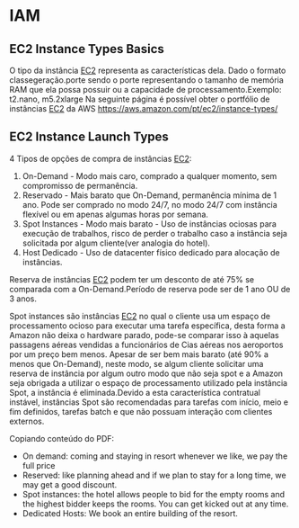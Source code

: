 # IAM

## EC2 Instance Types Basics

O tipo da instância [EC2](https://aws.amazon.com/pt/ec2/) representa as características dela. Dado o formato classegeração.porte sendo o porte representando o tamanho de memória RAM que ela possa possuir ou a capacidade de processamento.Exemplo: t2.nano, m5.2xlarge
Na seguinte página é possível obter o portfólio de instâncias [EC2](https://aws.amazon.com/pt/ec2/) da AWS <https://aws.amazon.com/pt/ec2/instance-types/>

## EC2 Instance Launch Types

4 Tipos de opções de compra de instâncias [EC2](https://aws.amazon.com/pt/ec2/):

1. On-Demand - Modo mais caro, comprado a qualquer momento, sem compromisso de permanência.
2. Reservado - Mais barato que On-Demand, permanência mínima de 1 ano. Pode ser comprado no modo 24/7, no modo 24/7 com instância flexível ou em apenas algumas horas por semana.
3. Spot Instances - Modo mais barato - Uso de instâncias ociosas para execução de trabalhos, risco de perder o trabalho caso a instância seja solicitada por algum cliente(ver analogia do hotel).
4. Host Dedicado - Uso de datacenter físico dedicado para alocação de instâncias.

Reserva de instâncias [EC2](https://aws.amazon.com/pt/ec2/) podem ter um desconto de até 75% se comparada com a On-Demand.Período de reserva pode ser de 1 ano OU de 3 anos.

Spot instances são instâncias [EC2](https://aws.amazon.com/pt/ec2/) no qual o cliente usa um espaço de processamento ocioso para executar uma tarefa específica, desta forma a Amazon não deixa o hardware parado, pode-se comparar isso à aquelas passagens aéreas vendidas a funcionários de Cias aéreas nos aeroportos por um preço bem menos. Apesar de ser bem mais barato (até 90% a menos que On-Demand), neste modo, se algum cliente solicitar uma reserva de instância por algum outro modo que não seja spot e a Amazon seja obrigada a utilizar o espaço de processamento utilizado pela instância Spot, a instância é eliminada.Devido a esta característica contratual instável, instâncias Spot são recomendadas para tarefas com início, meio e fim definidos, tarefas batch e que não possuam interação com clientes externos.

Copiando conteúdo do PDF:

* On demand: coming and staying in resort whenever we like, we pay the full price
* Reserved: like planning ahead and if we plan to stay for a long time, we may get a good discount.
* Spot instances: the hotel allows people to bid for the empty rooms and the highest bidder keeps the rooms. You can get kicked out at any time.
* Dedicated Hosts: We book an entire building of the resort.